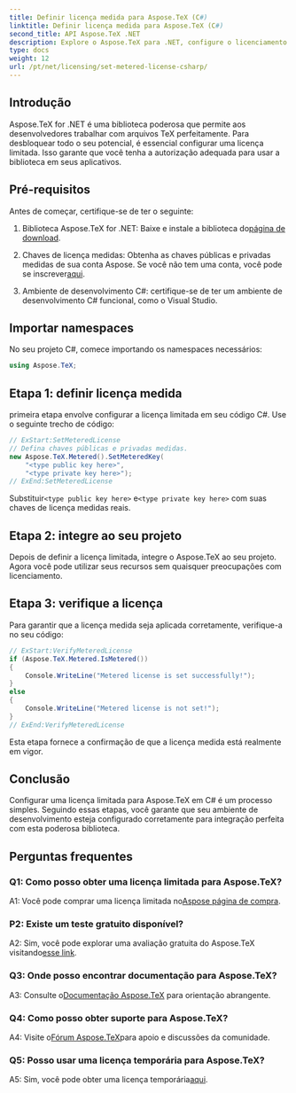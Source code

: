```yaml
---
title: Definir licença medida para Aspose.TeX (C#)
linktitle: Definir licença medida para Aspose.TeX (C#)
second_title: API Aspose.TeX .NET
description: Explore o Aspose.TeX para .NET, configure o licenciamento medido sem esforço e libere todo o potencial da manipulação de arquivos TeX em seus projetos C#.
type: docs
weight: 12
url: /pt/net/licensing/set-metered-license-csharp/
---
```

## Introdução

Aspose.TeX for .NET é uma biblioteca poderosa que permite aos desenvolvedores trabalhar com arquivos TeX perfeitamente. Para desbloquear todo o seu potencial, é essencial configurar uma licença limitada. Isso garante que você tenha a autorização adequada para usar a biblioteca em seus aplicativos.

## Pré-requisitos

Antes de começar, certifique-se de ter o seguinte:

1.  Biblioteca Aspose.TeX for .NET: Baixe e instale a biblioteca do[página de download](https://releases.aspose.com/tex/net/).

2.  Chaves de licença medidas: Obtenha as chaves públicas e privadas medidas de sua conta Aspose. Se você não tem uma conta, você pode se inscrever[aqui](https://purchase.aspose.com/buy).

3. Ambiente de desenvolvimento C#: certifique-se de ter um ambiente de desenvolvimento C# funcional, como o Visual Studio.

## Importar namespaces

No seu projeto C#, comece importando os namespaces necessários:

```csharp
using Aspose.TeX;
```

## Etapa 1: definir licença medida

primeira etapa envolve configurar a licença limitada em seu código C#. Use o seguinte trecho de código:

```csharp
// ExStart:SetMeteredLicense
// Defina chaves públicas e privadas medidas.
new Aspose.TeX.Metered().SetMeteredKey(
    "<type public key here>",
    "<type private key here>");
// ExEnd:SetMeteredLicense
```

 Substituir`<type public key here>` e`<type private key here>` com suas chaves de licença medidas reais.

## Etapa 2: integre ao seu projeto

Depois de definir a licença limitada, integre o Aspose.TeX ao seu projeto. Agora você pode utilizar seus recursos sem quaisquer preocupações com licenciamento.

## Etapa 3: verifique a licença

Para garantir que a licença medida seja aplicada corretamente, verifique-a no seu código:

```csharp
// ExStart:VerifyMeteredLicense
if (Aspose.TeX.Metered.IsMetered())
{
    Console.WriteLine("Metered license is set successfully!");
}
else
{
    Console.WriteLine("Metered license is not set!");
}
// ExEnd:VerifyMeteredLicense
```

Esta etapa fornece a confirmação de que a licença medida está realmente em vigor.

## Conclusão

Configurar uma licença limitada para Aspose.TeX em C# é um processo simples. Seguindo essas etapas, você garante que seu ambiente de desenvolvimento esteja configurado corretamente para integração perfeita com esta poderosa biblioteca.

## Perguntas frequentes

### Q1: Como posso obter uma licença limitada para Aspose.TeX?

 A1: Você pode comprar uma licença limitada no[Aspose página de compra](https://purchase.aspose.com/buy).

### P2: Existe um teste gratuito disponível?

 A2: Sim, você pode explorar uma avaliação gratuita do Aspose.TeX visitando[esse link](https://releases.aspose.com/).

### Q3: Onde posso encontrar documentação para Aspose.TeX?

 A3: Consulte o[Documentação Aspose.TeX](https://reference.aspose.com/tex/net/) para orientação abrangente.

### Q4: Como posso obter suporte para Aspose.TeX?

 A4: Visite o[Fórum Aspose.TeX](https://forum.aspose.com/c/tex/47)para apoio e discussões da comunidade.

### Q5: Posso usar uma licença temporária para Aspose.TeX?

 A5: Sim, você pode obter uma licença temporária[aqui](https://purchase.aspose.com/temporary-license/).